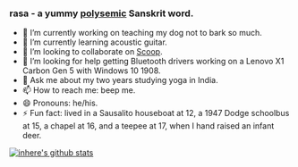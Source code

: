 ### rasa - a yummy [polysemic](https://sanskritdictionary.com/?iencoding=iast&q=rasa&lang=sans&action=Search) Sanskrit word.

- 🔭 I’m currently working on teaching my dog not to bark so much.
- 🌱 I’m currently learning acoustic guitar.
- 👯 I’m looking to collaborate on [Scoop](https://scoop.sh).
- 🤔 I’m looking for help getting Bluetooth drivers working on a Lenovo X1 Carbon Gen 5 with Windows 10 1908.
- 💬 Ask me about my two years studying yoga in India.
- 📫 How to reach me: beep me.
- 😄 Pronouns: he/his.
- ⚡ Fun fact: lived in a Sausalito houseboat at 12, a 1947 Dodge schoolbus at 15, a chapel at 16, and a teepee at 17, when I hand raised an infant deer.

[![inhere's github stats](https://github-readme-stats.vercel.app/api?username=rasa&show_icons=true&theme=)](https://github.com/rasa)
<!--
## Pinned Projects

 . | .
--------|-------
[![ReadMe Card](https://github-readme-stats.vercel.app/api/pin/?username=rasa&repo=rasa&theme=vue)](https://github.com/rasa/rasa) 
-->
